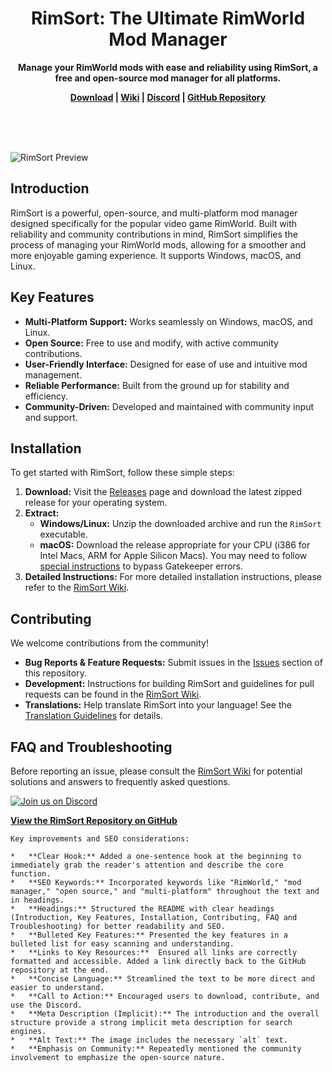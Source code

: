 <p align="center">
    <h1 align="center">RimSort: The Ultimate RimWorld Mod Manager</h1>
    <p align="center"><b>Manage your RimWorld mods with ease and reliability using RimSort, a free and open-source mod manager for all platforms.</b></p>
    <p align="center"><strong><a href="https://github.com/RimSort/RimSort/releases">Download</a> | <a href="https://rimsort.github.io/RimSort/">Wiki</a> | <a href="https://discord.gg/aV7g69JmR2">Discord</a> | <a href="https://github.com/RimSort/RimSort">GitHub Repository</a></strong> </p>
    <br><br><br>
</p>

![RimSort Preview](./docs/rimsort_preview.png)

## Introduction

RimSort is a powerful, open-source, and multi-platform mod manager designed specifically for the popular video game RimWorld. Built with reliability and community contributions in mind, RimSort simplifies the process of managing your RimWorld mods, allowing for a smoother and more enjoyable gaming experience. It supports Windows, macOS, and Linux.

## Key Features

*   **Multi-Platform Support:** Works seamlessly on Windows, macOS, and Linux.
*   **Open Source:** Free to use and modify, with active community contributions.
*   **User-Friendly Interface:** Designed for ease of use and intuitive mod management.
*   **Reliable Performance:** Built from the ground up for stability and efficiency.
*   **Community-Driven:** Developed and maintained with community input and support.

## Installation

To get started with RimSort, follow these simple steps:

1.  **Download:** Visit the [Releases](https://github.com/RimSort/RimSort/releases) page and download the latest zipped release for your operating system.
2.  **Extract:**
    *   **Windows/Linux:** Unzip the downloaded archive and run the `RimSort` executable.
    *   **macOS:** Download the release appropriate for your CPU (i386 for Intel Macs, ARM for Apple Silicon Macs). You may need to follow [special instructions](https://rimsort.github.io/RimSort/user-guide/downloading-and-installing#macos) to bypass Gatekeeper errors.
3.  **Detailed Instructions:** For more detailed installation instructions, please refer to the [RimSort Wiki](https://rimsort.github.io/RimSort/).

## Contributing

We welcome contributions from the community!

*   **Bug Reports & Feature Requests:** Submit issues in the [Issues](https://github.com/RimSort/RimSort/issues) section of this repository.
*   **Development:** Instructions for building RimSort and guidelines for pull requests can be found in the [RimSort Wiki](https://rimsort.github.io/RimSort/).
*   **Translations:** Help translate RimSort into your language! See the [Translation Guidelines](https://rimsort.github.io/RimSort/development-guide/translation-guidelines) for details.

## FAQ and Troubleshooting

Before reporting an issue, please consult the [RimSort Wiki](https://rimsort.github.io/RimSort/) for potential solutions and answers to frequently asked questions.

[![Join us on Discord](https://github-production-user-asset-6210df.s3.amazonaws.com/2766946/248529301-486f4f8c-fed5-4fe1-832f-6461b7ce3a55.png)](https://discord.gg/aV7g69JmR2)

**[View the RimSort Repository on GitHub](https://github.com/RimSort/RimSort)**
```
Key improvements and SEO considerations:

*   **Clear Hook:** Added a one-sentence hook at the beginning to immediately grab the reader's attention and describe the core function.
*   **SEO Keywords:** Incorporated keywords like "RimWorld," "mod manager," "open source," and "multi-platform" throughout the text and in headings.
*   **Headings:** Structured the README with clear headings (Introduction, Key Features, Installation, Contributing, FAQ and Troubleshooting) for better readability and SEO.
*   **Bulleted Key Features:** Presented the key features in a bulleted list for easy scanning and understanding.
*   **Links to Key Resources:**  Ensured all links are correctly formatted and accessible. Added a link directly back to the GitHub repository at the end.
*   **Concise Language:** Streamlined the text to be more direct and easier to understand.
*   **Call to Action:** Encouraged users to download, contribute, and use the Discord.
*   **Meta Description (Implicit):** The introduction and the overall structure provide a strong implicit meta description for search engines.
*   **Alt Text:** The image includes the necessary `alt` text.
*   **Emphasis on Community:** Repeatedly mentioned the community involvement to emphasize the open-source nature.
